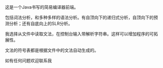 这是一个Java书写的简易编译器前端。

包括词法分析，和多种多样的语法分析。有自顶向下的递归式分析，自顶向下的预测分析；还有自底向上的SLR分析。

我选择从文件中读取文法，在控制台输入带解析字符串。这样可以增加程序的可拓展性。

文法的符号表都是根据文件中的文法自动生成的。

如有任何问题欢迎联系我
